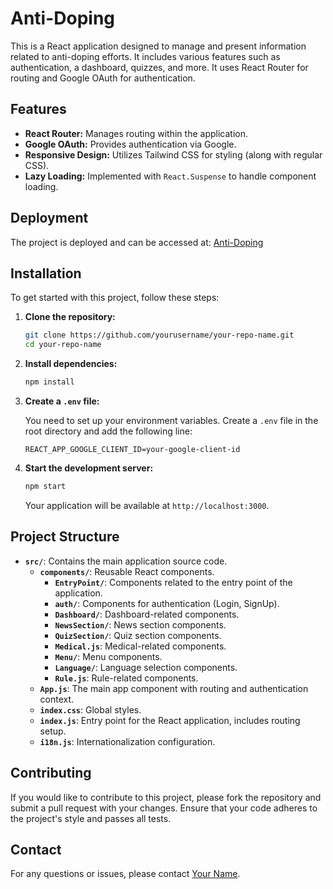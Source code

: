 # Anti-Doping

This is a React application designed to manage and present information related to anti-doping efforts. It includes various features such as authentication, a dashboard, quizzes, and more. It uses React Router for routing and Google OAuth for authentication.

## Features

- **React Router:** Manages routing within the application.
- **Google OAuth:** Provides authentication via Google.
- **Responsive Design:** Utilizes Tailwind CSS for styling (along with regular CSS).
- **Lazy Loading:** Implemented with `React.Suspense` to handle component loading.

## Deployment

The project is deployed and can be accessed at: [Anti-Doping](https://anti-doping-mwbupug93-kaushallokhandes-projects.vercel.app/)

## Installation

To get started with this project, follow these steps:

1. **Clone the repository:**

    ```bash
    git clone https://github.com/yourusername/your-repo-name.git
    cd your-repo-name
    ```

2. **Install dependencies:**

    ```bash
    npm install
    ```

3. **Create a `.env` file:**

    You need to set up your environment variables. Create a `.env` file in the root directory and add the following line:

    ```env
    REACT_APP_GOOGLE_CLIENT_ID=your-google-client-id
    ```

4. **Start the development server:**

    ```bash
    npm start
    ```

    Your application will be available at `http://localhost:3000`.

## Project Structure

- **`src/`**: Contains the main application source code.
  - **`components/`**: Reusable React components.
    - **`EntryPoint/`**: Components related to the entry point of the application.
    - **`auth/`**: Components for authentication (Login, SignUp).
    - **`Dashboard/`**: Dashboard-related components.
    - **`NewsSection/`**: News section components.
    - **`QuizSection/`**: Quiz section components.
    - **`Medical.js`**: Medical-related components.
    - **`Menu/`**: Menu components.
    - **`Language/`**: Language selection components.
    - **`Rule.js`**: Rule-related components.
  - **`App.js`**: The main app component with routing and authentication context.
  - **`index.css`**: Global styles.
  - **`index.js`**: Entry point for the React application, includes routing setup.
  - **`i18n.js`**: Internationalization configuration.

## Contributing

If you would like to contribute to this project, please fork the repository and submit a pull request with your changes. Ensure that your code adheres to the project's style and passes all tests.


## Contact

For any questions or issues, please contact [Your Name](mailto:kaushallokhande3@gmail.com).
